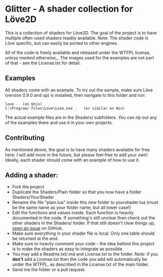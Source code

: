 Glitter - A shader collection for Löve2D
========================================

This is a collection of shaders for Löve2D. The goal of the project is to have multiple often-used shaders readily available.
Note: The shader code is Löve specific, but can easily be ported to other engines.

All of the code is freely available and released under the WTFPL license, _unless marked otherwise__. The images used for the examples are not part of that - see the License.txt for detail.

Examples
--------

All shaders come with an example. To try out the sample, make sure Löve (version 0.9.0 and up) is installed, then navigate to this folder and run:

    love .	(on Unix)
	C:\Program/ Files\Love\Love.exe . 	(or similar on Win)

The actual example files are in the Shaders/ subfolders. You can rip out any of the examples there and use it in your own projects.

Contributing
-------------

As mentioned above, the goal is to have many shaders available for free here. I will add more in the future, but please feel free to add your own!
Ideally, each shader should come with an example of how to use it.

Adding a shader:
-----------------------

- Fork the project
- Duplicate the Shaders/Plain folder so that you now have a folder Shaders/YourShader
- Rename the file "plain.lua" inside this new folder to yourshader.lua (must be the same name as your folder name, but all lower case!)
- Edit the functions and values inside. Each function is heavily documented in the code. If something's still unclear then check out the other shaders in the Shaders/ folder. If that still doesn't clear things up, [open an issue](https://github.com/Germanunkol/Glitter/issues) on GitHub.
- Make sure everything in your shader file is local. Only one table should be returned at the end.
- Make sure to heavily comment your code - the idea behind this project is to make the shaders as easy to integrate as possible.
- You may add a Readme.txt/.md and License.txt to the folder. Note: if you **don't** add a License.txt then the code you add will automatically be under the WTFPL, as described in the License.txt of the main folder.
- Send me the folder or a pull request.
